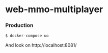 # web-mmo-multiplayer

### Production

```
$ docker-compose uo
```

And look on http://localhost:8081/